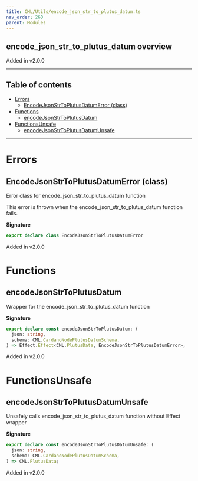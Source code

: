 ```yaml
---
title: CML/Utils/encode_json_str_to_plutus_datum.ts
nav_order: 260
parent: Modules
---
```


## encode_json_str_to_plutus_datum overview

Added in v2.0.0

---

<h2 class="text-delta">Table of contents</h2>

- [Errors](#errors)
  - [EncodeJsonStrToPlutusDatumError (class)](#encodejsonstrtoplutusdatumerror-class)
- [Functions](#functions)
  - [encodeJsonStrToPlutusDatum](#encodejsonstrtoplutusdatum)
- [FunctionsUnsafe](#functionsunsafe)
  - [encodeJsonStrToPlutusDatumUnsafe](#encodejsonstrtoplutusdatumunsafe)

---

# Errors

## EncodeJsonStrToPlutusDatumError (class)

Error class for encode_json_str_to_plutus_datum function

This error is thrown when the encode_json_str_to_plutus_datum function fails.

**Signature**

```ts
export declare class EncodeJsonStrToPlutusDatumError
```

Added in v2.0.0

# Functions

## encodeJsonStrToPlutusDatum

Wrapper for the encode_json_str_to_plutus_datum function

**Signature**

```ts
export declare const encodeJsonStrToPlutusDatum: (
  json: string,
  schema: CML.CardanoNodePlutusDatumSchema,
) => Effect.Effect<CML.PlutusData, EncodeJsonStrToPlutusDatumError>;
```

Added in v2.0.0

# FunctionsUnsafe

## encodeJsonStrToPlutusDatumUnsafe

Unsafely calls encode_json_str_to_plutus_datum function without Effect wrapper

**Signature**

```ts
export declare const encodeJsonStrToPlutusDatumUnsafe: (
  json: string,
  schema: CML.CardanoNodePlutusDatumSchema,
) => CML.PlutusData;
```

Added in v2.0.0
